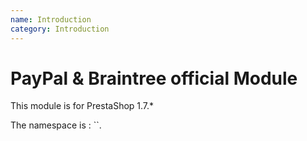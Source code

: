 ```yaml
---
name: Introduction
category: Introduction
---
```



PayPal & Braintree official Module
=======================

This module is for PrestaShop 1.7.*

The namespace is : ``.

